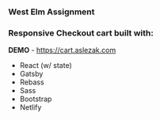 ### West Elm Assignment

### Responsive Checkout cart built with: 

**DEMO** - https://cart.aslezak.com

- React (w/ state)
- Gatsby
- Rebass
- Sass
- Bootstrap
- Netlify